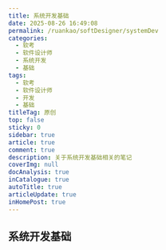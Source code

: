 ```yaml
---
title: 系统开发基础
date: 2025-08-26 16:49:08
permalink: /ruankao/softDesigner/systemDev
categories:
  - 软考
  - 软件设计师
  - 系统开发
  - 基础
tags:
  - 软考
  - 软件设计师
  - 开发
  - 基础
titleTag: 原创
top: false
sticky: 0
sidebar: true
article: true
comment: true
description: 关于系统开发基础相关的笔记
coverImg: null
docAnalysis: true
inCatalogue: true
autoTitle: true
articleUpdate: true
inHomePost: true
---
```


## 系统开发基础